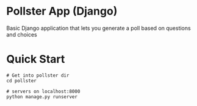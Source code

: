 # Pollster App (Django)
Basic Django application that lets you generate a poll based on questions and choices

# Quick Start

```
# Get into pollster dir
cd pollster

# servers on localhost:8000
python manage.py runserver
```
